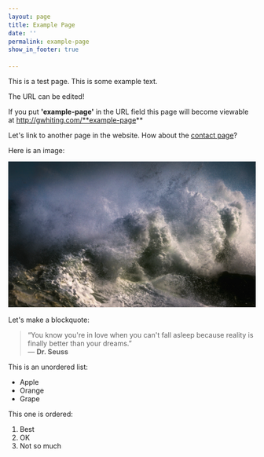 ```yaml
---
layout: page
title: Example Page
date: ''
permalink: example-page
show_in_footer: true

---
```

This is a test page. This is some example text.

The URL can be edited!

If you put **'example-page'** in the URL field this page will become viewable at http://gwhiting.com/**example-page**

Let's link to another page in the website. How about the [contact page](#)?

Here is an image:

![](/assets/images/crashing-waves-1494707.jpg)

Let's make a blockquote:

> “You know you're in love when you can't fall asleep because reality is finally better than your dreams.”  
> ― **Dr. Seuss**

This is an unordered list:

* Apple
* Orange
* Grape

This one is ordered:

1. Best
2. OK
3. Not so much
